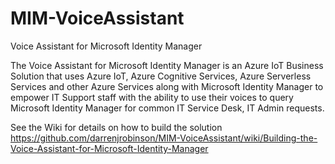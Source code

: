 # MIM-VoiceAssistant
Voice Assistant for Microsoft Identity Manager

The Voice Assistant for Microsoft Identity Manager is an Azure IoT Business Solution that uses Azure IoT, Azure Cognitive Services, Azure Serverless Services and other Azure Services along with Microsoft Identity Manager to empower IT Support staff with the ability to use their voices to query Microsoft Identity Manager for common IT Service Desk, IT Admin requests.

See the Wiki for details on how to build the solution
https://github.com/darrenjrobinson/MIM-VoiceAssistant/wiki/Building-the-Voice-Assistant-for-Microsoft-Identity-Manager 
